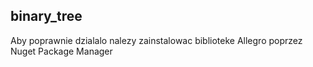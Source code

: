 binary_tree
----------------------------

Aby poprawnie dzialalo nalezy zainstalowac biblioteke Allegro poprzez Nuget Package Manager